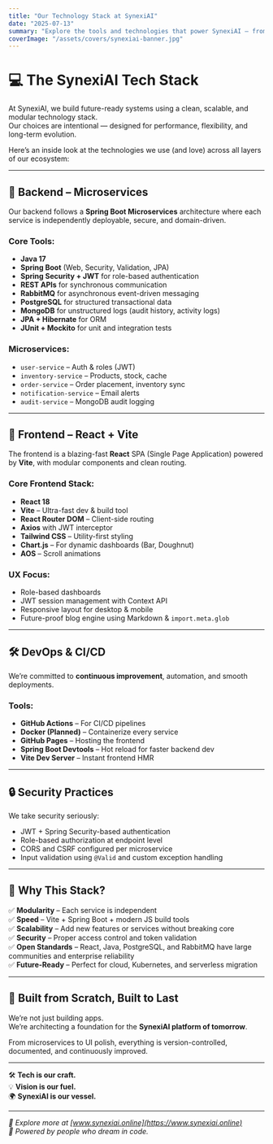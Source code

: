 ```yaml
---
title: "Our Technology Stack at SynexiAI"
date: "2025-07-13"
summary: "Explore the tools and technologies that power SynexiAI — from Spring Boot microservices to React, Vite, RabbitMQ, and GitHub Actions."
coverImage: "/assets/covers/synexiai-banner.jpg"
---
```


# 💻 The SynexiAI Tech Stack

At SynexiAI, we build future-ready systems using a clean, scalable, and modular technology stack.  
Our choices are intentional — designed for performance, flexibility, and long-term evolution.

Here’s an inside look at the technologies we use (and love) across all layers of our ecosystem:

---

## 🧠 Backend – Microservices

Our backend follows a **Spring Boot Microservices** architecture where each service is independently deployable, secure, and domain-driven.

### Core Tools:
- **Java 17**
- **Spring Boot** (Web, Security, Validation, JPA)
- **Spring Security + JWT** for role-based authentication
- **REST APIs** for synchronous communication
- **RabbitMQ** for asynchronous event-driven messaging
- **PostgreSQL** for structured transactional data
- **MongoDB** for unstructured logs (audit history, activity logs)
- **JPA + Hibernate** for ORM
- **JUnit + Mockito** for unit and integration tests

### Microservices:
- `user-service` – Auth & roles (JWT)
- `inventory-service` – Products, stock, cache
- `order-service` – Order placement, inventory sync
- `notification-service` – Email alerts
- `audit-service` – MongoDB audit logging

---

## 🎨 Frontend – React + Vite

The frontend is a blazing-fast **React** SPA (Single Page Application) powered by **Vite**, with modular components and clean routing.

### Core Frontend Stack:
- **React 18**
- **Vite** – Ultra-fast dev & build tool
- **React Router DOM** – Client-side routing
- **Axios** with JWT interceptor
- **Tailwind CSS** – Utility-first styling
- **Chart.js** – For dynamic dashboards (Bar, Doughnut)
- **AOS** – Scroll animations

### UX Focus:
- Role-based dashboards
- JWT session management with Context API
- Responsive layout for desktop & mobile
- Future-proof blog engine using Markdown & `import.meta.glob`

---

## 🛠️ DevOps & CI/CD

We’re committed to **continuous improvement**, automation, and smooth deployments.

### Tools:
- **GitHub Actions** – For CI/CD pipelines
- **Docker (Planned)** – Containerize every service
- **GitHub Pages** – Hosting the frontend
- **Spring Boot Devtools** – Hot reload for faster backend dev
- **Vite Dev Server** – Instant frontend HMR

---

## 🔒 Security Practices

We take security seriously:
- JWT + Spring Security-based authentication
- Role-based authorization at endpoint level
- CORS and CSRF configured per microservice
- Input validation using `@Valid` and custom exception handling

---

## 🔮 Why This Stack?

✅ **Modularity** – Each service is independent  
✅ **Speed** – Vite + Spring Boot + modern JS build tools  
✅ **Scalability** – Add new features or services without breaking core  
✅ **Security** – Proper access control and token validation  
✅ **Open Standards** – React, Java, PostgreSQL, and RabbitMQ have large communities and enterprise reliability  
✅ **Future-Ready** – Perfect for cloud, Kubernetes, and serverless migration

---

## 🧱 Built from Scratch, Built to Last

We’re not just building apps.  
We’re architecting a foundation for the **SynexiAI platform of tomorrow**.

From microservices to UI polish, everything is version-controlled, documented, and continuously improved.

---

🛠️ **Tech is our craft.**  
💡 **Vision is our fuel.**  
🌍 **SynexiAI is our vessel.**

---

_💙 Explore more at [www.synexiai.online](https://www.synexiai.online)  
🧭 Powered by people who dream in code._
